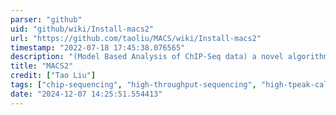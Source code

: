 ```yaml
---
parser: "github"
uid: "github/wiki/Install-macs2"
url: "https://github.com/taoliu/MACS/wiki/Install-macs2"
timestamp: "2022-07-18 17:45:38.076565"
description: "(Model Based Analysis of ChIP-Seq data) a novel algorithm for identifying transcript factor binding sites."
title: "MACS2"
credit: ["Tao Liu"]
tags: ["chip-sequencing", "high-throughput-sequencing", "high-tpeak-calling"]
date: "2024-12-07 14:25:51.554413"
---
```

